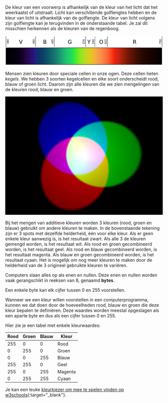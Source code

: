 De kleur van een voorwerp is afhankelijk van de kleur van het licht dat het weerkaatst of uitstraalt. Licht kan verschillende golflengtes hebben en de kleur van licht is afhankelijk van de golflengte. De kleur van licht volgens zijn golflengte kan je terugvinden in de onderstaande tabel. Je zal dit misschien herkennen als de kleuren van de regenboog.

![Zichtbaar spectrum](images/linear-visible-spectrum.png)

Mensen zien kleuren door speciale cellen in onze ogen. Deze cellen heten *kegels*. We hebben 3 soorten kegelcellen en elke soort onderscheidt rood, blauw of groen licht. Daarom zijn alle kleuren die we zien mengelingen van de kleuren rood, blauw en groen.

![Mengen van additieve kleuren](images/additive-colour-mixing.png)

Bij het mengen van additieve kleuren worden 3 kleuren (rood, groen en blauw) gebruikt om andere kleuren te maken. In de bovenstaande tekening zijn er 3 spots met dezelfde helderheid, één voor elke kleur. Als er geen enkele kleur aanwezig is, is het resultaat zwart. Als alle 3 de kleuren gemengd worden, is het resultaat wit. Als rood en groen gecombineerd worden, is het resultaat geel. Als rood en blauw gecombineerd worden, is het resultaat magenta. Als blauw en groen gecombineerd worden, is het resultaat cyaan. Het is mogelijk om nog meer kleuren te maken door de helderheid van de 3 origineel gebruikte kleuren te variëren.

Computers slaan alles op als enen en nullen. Deze enen en nullen worden vaak gerangschikt in reeksen van 8, genaamd **bytes**.

Een enkele byte kan elk cijfer tussen 0 en 255 voorstellen.

Wanneer we een kleur willen voorstellen in een computerprogramma, kunnen we dat doen door de hoeveelheden rood, blauw en groen die deze kleur bepalen te definiëren. Deze waardes worden meestal opgeslagen als een aparte byte en dus als een cijfer tussen 0 en 255.

Hier zie je een tabel met enkele kleurwaardes:

| Rood | Groen | Blauw | Kleur   |
| ---- | ----- | ----- | ------- |
| 255  | 0     | 0     | Rood    |
| 0    | 255   | 0     | Groen   |
| 0    | 0     | 255   | Blauw   |
| 255  | 255   | 0     | Geel    |
| 255  | 0     | 255   | Magenta |
| 0    | 255   | 255   | Cyaan   |

Je kan een leuke [kleurkiezer om mee te spelen vinden op w3schools](https://www.w3schools.com/colors/colors_rgb.asp){:target="_blank"}.
